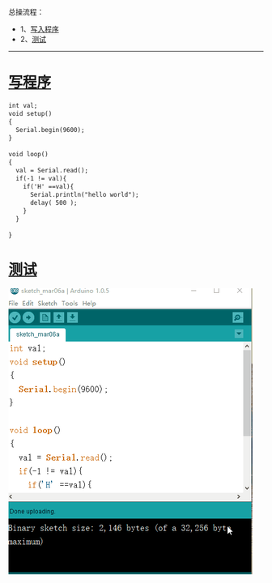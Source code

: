 总操流程：
- 1、[写入程序](#arduino-01)
- 2、[测试](#arduino-02)

----------
# <a name="arduino-01" href="#" >写程序</a>
```
int val;
void setup()
{
  Serial.begin(9600);
}

void loop()
{
  val = Serial.read();
  if(-1 != val){
    if('H' ==val){
      Serial.println("hello world");
      delay( 500 );
    }
  }

}
```
# <a name="arduino-02" href="#" >测试</a>
![](image/11-1.gif)